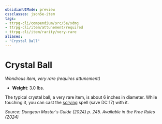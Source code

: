 ```yaml
---
obsidianUIMode: preview
cssclasses: json5e-item
tags:
- ttrpg-cli/compendium/src/5e/xdmg
- ttrpg-cli/item/attunement/required
- ttrpg-cli/item/rarity/very-rare
aliases: 
- "Crystal Ball"
---
```

# Crystal Ball
*Wondrous item, very rare (requires attunement)*  


- **Weight**: 3.0 lbs.

The typical crystal ball, a very rare item, is about 6 inches in diameter. While touching it, you can cast the [scrying](Misc%20Files/CLI/compendium/spells/scrying-xphb.md) spell (save DC 17) with it.

*Source: Dungeon Master's Guide (2024) p. 245. Available in the Free Rules (2024)*